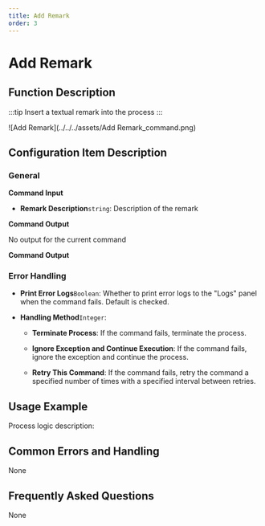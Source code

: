 ```yaml
---
title: Add Remark
order: 3
---
```


# Add Remark

## Function Description

:::tip 
Insert a textual remark into the process
:::

![Add Remark](../../../assets/Add Remark_command.png)

## Configuration Item Description

### General

**Command Input**

- **Remark Description**`string`: Description of the remark


**Command Output**

No output for the current command


**Command Output**

### Error Handling

- **Print Error Logs**`Boolean`: Whether to print error logs to the "Logs" panel when the command fails. Default is checked. 

- **Handling Method**`Integer`:

    - **Terminate Process**: If the command fails, terminate the process.

    - **Ignore Exception and Continue Execution**: If the command fails, ignore the exception and continue the process.

    - **Retry This Command**: If the command fails, retry the command a specified number of times with a specified interval between retries.

## Usage Example

Process logic description:

## Common Errors and Handling

None

## Frequently Asked Questions

None

